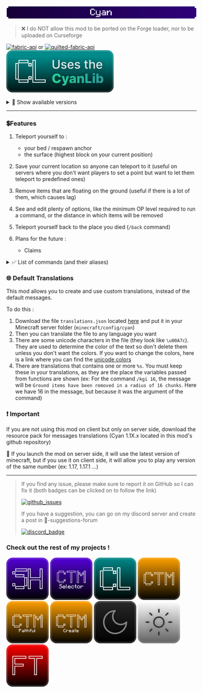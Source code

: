 ![banner](https://github.com/Aeldit/Cyan/blob/1.20.x/images/banner_small.png?raw=true)
<!-- modrinth_exclude.start -->
> ❌ I do NOT allow this mod to be ported on the Forge loader, nor to be uploaded on Curseforge
<!-- modrinth_exclude.end -->
[![fabric-api](https://cdn.jsdelivr.net/npm/@intergrav/devins-badges@3/assets/cozy/requires/fabric-api_vector.svg)](https://modrinth.com/mod/fabric-api)
or
[![quilted-fabric-api](https://cdn.jsdelivr.net/npm/@intergrav/devins-badges@3/assets/cozy/requires/quilted-fabric-api_vector.svg)](https://modrinth.com/mod/qsl)
[![cyanlib_badge_use](https://raw.githubusercontent.com/Aeldit/Aeldit/e84549f8cef529270bd41775357d577e1f71978a/images/cyanlib-cozy.svg)](https://modrinth.com/mod/cyanlib)
<details>
<summary>🎴 Show available versions</summary>

| Supported MC Version | Up To Date | Last Version |
|:--------------------:|:----------:|:------------:|
|   1.17.x - 1.18.x    |     ❌      |   (0.9.3)    |
|    1.19 - 1.19.2     |     ✅      |    latest    |
|        1.19.3        |     ❌      |   (0.9.7)    |
|        1.19.4        |     ✅      |    latest    |
|        1.20.x        |     ✅      |    latest    |

</details>


***

### 💲Features

1. Teleport yourself to :
    - your bed / respawn anchor
    - the surface (highest block on your current position)

2. Save your current location so anyone can teleport to it
   (useful on servers where you don't want players to set a point but want to let them teleport to predefined ones)

3. Remove items that are floating on the ground (useful if there is a lot of them, which causes lag)

4. See and edit plenty of options, like the minimum OP level required to run a command, or the
   distance in which items will be removed

5. Teleport yourself back to the place you died (`/back` command)

6. Plans for the future :
    - Claims

<details>
<summary>✅ List of commands (and their aliases)</summary>

|              Command               |                            Description                             |         Alias         |
|:----------------------------------:|:------------------------------------------------------------------:|:---------------------:|
|               `/bed`               |            Teleports you to your bed or respawn anchor             |         `/b`          |
|         `/killgrounditems`         |      Kills a items floating on the ground in a certain radius      |        `/kgi`         |
|             `/surface`             |                    Teleports you to the surface                    |         `/s`          |
|                                    |                                                                    |                       |
|  `/set-location <location_name>`   |              Saves the current position as a location              | `/sl <location_name>` |
| `/remove-location <location_name>` |                     Removes the given location                     | `/rl <location_name>` |
|      `/remove-all-locations`       |                     Removes the given location                     |           ❌           |
|    `/location <location_name>`     |                Teleports you to the given location                 | `/l <location_name>`  |
|          `/get-locations`          |                  Displays all the saved locations                  |         `/gl`         |
|                                    |                                                                    |                       |
|              `/back`               |              Teleports you to the last place you died              |           ❌           |
|                                    |                                                                    |                       |
|    `/cyan reload-translations`     |     Reloads the custom translations (useful when editing them)     |           ❌           |
|  `/cyan remove-properties-files`   |  Transfers the properties files to json files, then deletes them   |           ❌           |
|                                    |                                                                    |                       |
|         `/cyan get-config`         | Displays in the player's chat the current value of all the options |           ❌           |

</details>

### 🌐 Default Translations

This mod allows you to create and use custom translations, instead of the default messages.

To do this :

1. Download the file `translations.json`
   located [here](https://github.com/Aeldit/Cyan/tree/1.20.x/docs) and put it in your Minecraft server
   folder (`minecraft/config/cyan`)
2. Then you can translate the file to any language you want
3. There are some unicode characters in the file (they look like `\u00A7c`). They are used to determine the
   color of the text so don't delete them unless you don't want the colors. If you want to change the colors, here
   is a link where you can find the [unicode colors](https://minecraft.tools/en/color-code.php)
4. There are translations that contains one or more `%s`. You must keep these in your translations, as they are the
   place the variables passed from functions are shown (ex: For the
   command `/kgi 16`, the message will be `Ground items have been removed in a radius of 16 chunks`. Here we have
   16 in the message, but because it was the argument of the command)

### ❗ Important

If you are not using this mod on client but only on server side, download the resource pack for messages translations
(Cyan 1.1X.x located in this mod's github repository)

📖 If you launch the mod on server side, it will use the latest version of minecraft, but if you use it on client side,
it will allow you to play any version of the same number (ex: 1.17, 1.17.1 ...)

***

> If you find any issue, please make sure to report it on GitHub so I can fix it (both badges can be clicked on to
> follow the link)
>
> [![github_issues](https://img.shields.io/github/issues/Aeldit/Cyan?color=red&style=for-the-badge&logo=github)](https://github.com/Aeldit/Cyan/issues)
>
> If you have a suggestion, you can go on my discord server and create a post in 🗽-suggestions-forum
>
> [![discord_badge](https://img.shields.io/discord/750243612473819188?color=7289da&label=DISCORD&logo=discord&logoColor=7289da&style=for-the-badge)](https://discord.gg/PcYPpqzhKS)

### Check out the rest of my projects !

[![cyansethome_badge](https://raw.githubusercontent.com/Aeldit/Aeldit/fdcc5b2b359f2bcc51654d9a973674c4d8557fd4/images/cyansethome-cozy-minimal.svg)](https://modrinth.com/mod/cyansethome)
[![ctms_badge](https://raw.githubusercontent.com/Aeldit/Aeldit/d668bc7cd71d654d2331905a5ad425283dedab94/images/ctms-cozy-minimal.svg)](https://modrinth.com/mod/ctm-selector)
[![cyanlib_badge](https://raw.githubusercontent.com/Aeldit/Aeldit/bef8e5f6a837ee8c3479a2550e92c0ac028200f3/images/cyanlib-cozy-minimal.svg)](https://modrinth.com/mod/cyanlib)
[![ctm_badge](https://raw.githubusercontent.com/Aeldit/Aeldit/e2fb5f7ffe92301f627540cebca28d9aa90c641d/images/ctm-cozy-minimal.svg)](https://modrinth.com/resourcepack/ctm-of-fabric)
[![ctm_faithful_badge](https://raw.githubusercontent.com/Aeldit/Aeldit/54529d9dbb33d35184f386269c889cef818e7e79/images/ctm-faithful-cozy-minimal.svg)](https://modrinth.com/resourcepack/ctm-faithful)
[![ctm_create_badge](https://raw.githubusercontent.com/Aeldit/Aeldit/54529d9dbb33d35184f386269c889cef818e7e79/images/ctm-create-cozy-minimal.svg)](https://modrinth.com/resourcepack/ctm-create)
[![dark_gui_badge](https://raw.githubusercontent.com/Aeldit/Aeldit/2f4a47b3752b28cbcd13c6d76c66a803d7fe1df5/images/dark-gui-cozy-minimal.svg)](https://modrinth.com/resourcepack/dark-smooth-gui)
[![light_gui_badge](https://raw.githubusercontent.com/Aeldit/Aeldit/2f4a47b3752b28cbcd13c6d76c66a803d7fe1df5/images/light-gui-cozy-minimal.svg)](https://modrinth.com/resourcepack/light-smooth-gui)
[![floating_texts_badge](https://raw.githubusercontent.com/Aeldit/Aeldit/c4163b0470c0d710ba2cd3314cd241b5669ef175/images/floating-texts-cozy-minimal.svg)](https://modrinth.com/datapack/floating-texts)
